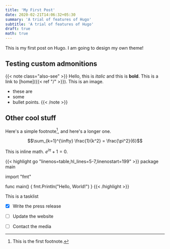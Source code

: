```yaml
---
title: 'My First Post'
date: 2020-02-21T14:06:32+05:30
summary: 'A trial of features of Hugo'
subtitle: 'A trial of features of Hugo'
draft: true
math: true
---
```


This is my first post on Hugo. I am going to design my own theme!


## Testing custom admonitions


{{< note class="also-see" >}}
Hello, this is _italic_ and this is **bold**. 
This is a link to [home]({{< ref "/" >}}).
This is an image. 

- these are
- some 
- bullet points.
{{< /note >}}

## Other cool stuff


Here's a simple footnote[^1], and here's a longer one.


[^1]: This is the first footnote.

$$\sum_{k=1}^{\infty} \frac{1}{k^2} = \frac{\pi^2}{6}$$

This is inline math.  $e^{i\pi} + 1 = 0$. 

{{< highlight go "linenos=table,hl_lines=5-7,linenostart=199" >}}
package main

import "fmt"

func main() {
	fmt.Println("Hello, World!")
}
{{< /highlight >}}

This is a tasklist

- [x] Write the press release
- [ ] Update the website
- [ ] Contact the media

